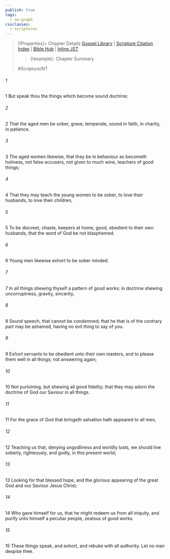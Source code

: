 ```yaml
---
publish: true
tags:
  - no-graph
cssclasses:
  - scriptures
---
```

>[!Properties]+ Chapter Details
>[Gospel Library](https://churchofjesuschrist.org/study/scriptures/nt/titus/2?lang=eng)    |    [Scripture Citation Index](https://scriptures.byu.edu/#09c02::c09c02)    |    [Bible Hub](https://biblehub.com/titus/2.htm)    |    [Inline JST](https://scripturetoolbox.com/html/ic/Titus/2.html)
>>[!example]- Chapter Summary
>> 
> 
>
>#Scripture/NT
###### 1
1 But speak thou the things which become sound doctrine:
###### 2
2 That the aged men be sober, grave, temperate, sound in faith, in charity, in patience.
###### 3
3 The aged women likewise, that they be in behaviour as becometh holiness, not false accusers, not given to much wine, teachers of good things;
###### 4
4 That they may teach the young women to be sober, to love their husbands, to love their children,
###### 5
5 To be discreet, chaste, keepers at home, good, obedient to their own husbands, that the word of God be not blasphemed.
###### 6
6 Young men likewise exhort to be sober minded.
###### 7
7 In all things shewing thyself a pattern of good works: in doctrine shewing uncorruptness, gravity, sincerity,
###### 8
8 Sound speech, that cannot be condemned; that he that is of the contrary part may be ashamed, having no evil thing to say of you.
###### 9
9 Exhort servants to be obedient unto their own masters, and to please them well in all things; not answering again;
###### 10
10 Not purloining, but shewing all good fidelity; that they may adorn the doctrine of God our Saviour in all things.
###### 11
11 For the grace of God that bringeth salvation hath appeared to all men,
###### 12
12 Teaching us that, denying ungodliness and worldly lusts, we should live soberly, righteously, and godly, in this present world;
###### 13
13 Looking for that blessed hope, and the glorious appearing of the great God and our Saviour Jesus Christ;
###### 14
14 Who gave himself for us, that he might redeem us from all iniquity, and purify unto himself a peculiar people, zealous of good works.
###### 15
15 These things speak, and exhort, and rebuke with all authority. Let no man despise thee.
